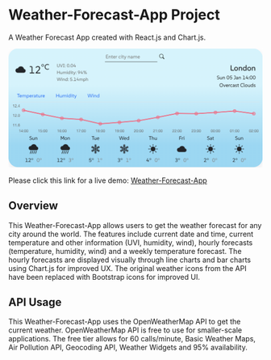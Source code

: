 # Weather-Forecast-App Project
A Weather Forecast App created with React.js and Chart.js.

![Screenshot of Weather App](public/weather-app.png)

Please click this link for a live demo: [Weather-Forecast-App](https://main.d2c22tdmmbzffb.amplifyapp.com)

## Overview
This Weather-Forecast-App allows users to get the weather forecast for any city around the world. The features include current date and time, current temperature and other information (UVI, humidity, wind), hourly forecasts (temperature, humidity, wind) and a weekly temperature forecast. The hourly forecasts are displayed visually through line charts and bar charts using Chart.js for improved UX. The original weather icons from the API have been replaced with Bootstrap icons for improved UI.

## API Usage
This Weather-Forecast-App uses the OpenWeatherMap API to get the current weather. OpenWeatherMap API is free to use for smaller-scale applications. The free tier allows for 60 calls/minute, Basic Weather Maps, Air Pollution API, Geocoding API, Weather Widgets and 95% availability.